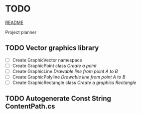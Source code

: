 # TODO

[README](./README.md)

Project planner

## TODO Vector graphics library

- [ ] Create GraphicVector namespace
- [ ] Create GraphicPoint class _Create a point_
- [ ] Create GraphicLine _Drawable line from point A to B_
- [ ] Create GraphicPolyline _Drawable line from point A to B_
- [ ] Create GraphicRectangle class _Create a graphics Rectangle_

## TODO Autogenerate Const String ContentPath.cs
